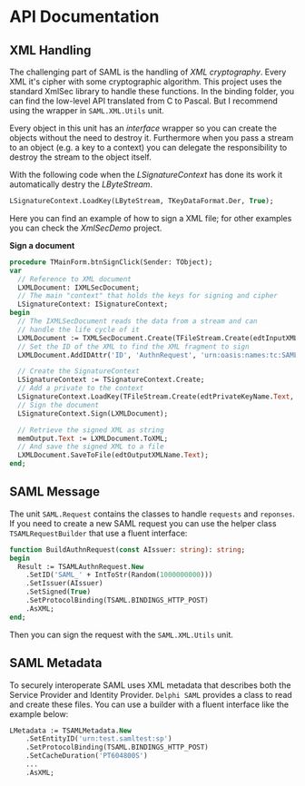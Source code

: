 # API Documentation

## XML Handling

The challenging part of SAML is the handling of *XML cryptography*. Every XML it's cipher with some cryptographic algorithm. This project uses the standard XmlSec library to handle these functions. In the binding folder, you can find the low-level API translated from C to Pascal. But I recommend using the wrapper in `SAML.XML.Utils` unit.

Every object in this unit has an *interface* wrapper so you can create the objects without the need to destroy it. Furthermore when you pass a stream to an object (e.g. a key to a context) you can delegate the responsibility to destroy the stream to the object itself.

With the following code when the *LSignatureContext* has done its work it automatically destry the *LByteStream*.

```pascal
LSignatureContext.LoadKey(LByteStream, TKeyDataFormat.Der, True);
```

Here you can find an example of how to sign a XML file; for other examples you can check the *XmlSecDemo* project.

**Sign a document**

```pascal
procedure TMainForm.btnSignClick(Sender: TObject);
var
  // Reference to XML document
  LXMLDocument: IXMLSecDocument;
  // The main "context" that holds the keys for signing and cipher
  LSignatureContext: ISignatureContext;
begin
  // The IXMLSecDocument reads the data from a stream and can
  // handle the life cycle of it 
  LXMLDocument := TXMLSecDocument.Create(TFileStream.Create(edtInputXMLName.Text, fmOpenRead), True);
  // Set the ID of the XML to find the XML fragment to sign
  LXMLDocument.AddIDAttr('ID', 'AuthnRequest', 'urn:oasis:names:tc:SAML:2.0:protocol');

  // Create the SignatureContext
  LSignatureContext := TSignatureContext.Create;
  // Add a private to the context
  LSignatureContext.LoadKey(TFileStream.Create(edtPrivateKeyName.Text, fmOpenRead), TKeyDataFormat(edtPrivateKeyFormat.ItemIndex), True);
  // Sign the document
  LSignatureContext.Sign(LXMLDocument);

  // Retrieve the signed XML as string
  memOutput.Text := LXMLDocument.ToXML;
  // And save the signed XML to a file
  LXMLDocument.SaveToFile(edtOutputXMLName.Text);
end;
```

## SAML Message

The unit `SAML.Request` contains the classes to handle `requests` and `reponses`. If you need to create a new SAML request you can use the helper class `TSAMLRequestBuilder` that use a fluent interface:

```pascal
function BuildAuthnRequest(const AIssuer: string): string;
begin
  Result := TSAMLAuthnRequest.New
    .SetID('SAML_' + IntToStr(Random(1000000000)))
    .SetIssuer(AIssuer)
    .SetSigned(True)
    .SetProtocolBinding(TSAML.BINDINGS_HTTP_POST)
    .AsXML;
end;
```

Then you can sign the request with the `SAML.XML.Utils` unit.

## SAML Metadata

To securely interoperate SAML uses XML metadata that describes both the Service Provider and Identity Provider. `Delphi SAML` provides a class to read and create these files. You can use a builder with a fluent interface like the example below:

```pascal
LMetadata := TSAMLMetadata.New
    .SetEntityID('urn:test.samltest:sp')
    .SetProtocolBinding(TSAML.BINDINGS_HTTP_POST)
    .SetCacheDuration('PT604800S')
    ...
    .AsXML;
```